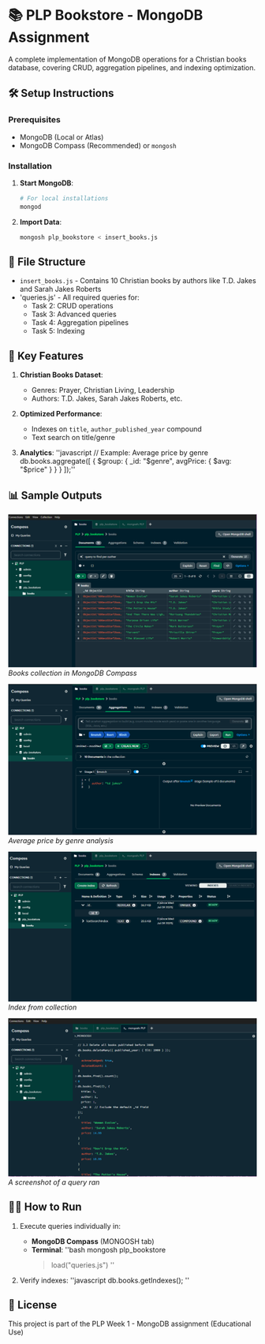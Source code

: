 # 📚 PLP Bookstore - MongoDB Assignment

A complete implementation of MongoDB operations for a Christian books database, covering CRUD, aggregation pipelines, and indexing optimization.

## 🛠️ Setup Instructions

### Prerequisites
- MongoDB (Local or Atlas)
- MongoDB Compass (Recommended) or `mongosh`

### Installation
1. **Start MongoDB**:
   ```bash
   # For local installations
   mongod
   ```

2. **Import Data**:
   ```bash
   mongosh plp_bookstore < insert_books.js
   ```

## 📂 File Structure
- `insert_books.js` - Contains 10 Christian books by authors like T.D. Jakes and Sarah Jakes Roberts
- 'queries.js' - All required queries for:
  - Task 2: CRUD operations
  - Task 3: Advanced queries
  - Task 4: Aggregation pipelines
  - Task 5: Indexing

## 🎯 Key Features
1. **Christian Books Dataset**:
   - Genres: Prayer, Christian Living, Leadership
   - Authors: T.D. Jakes, Sarah Jakes Roberts, etc.

2. **Optimized Performance**:
   - Indexes on `title`, `author_published_year` compound
   - Text search on title/genre

3. **Analytics**:
   ''javascript
   // Example: Average price by genre
   db.books.aggregate([
     { $group: { _id: "$genre", avgPrice: { $avg: "$price" } } }
   ]);''
   

## 📊 Sample Outputs
![Collection View](screenshots/screenshot_database.png)  
*Books collection in MongoDB Compass*

![Aggregation Results](screenshots/screenshot_aggregation_stage1.png)  
*Average price by genre analysis*

![Indexes Results](screenshots/screenshot_indexes.png)  
*Index from collection*

![Queries Results](screenshots/screenshot_mongosh_queries.png)  
*A screenshot of a query ran*

## 👨‍💻 How to Run
1. Execute queries individually in:
   - **MongoDB Compass** (MONGOSH tab)
   - **Terminal**:
     ''bash
     mongosh plp_bookstore
     > load("queries.js")
     ''

2. Verify indexes:
   ''javascript
   db.books.getIndexes();
   ''

## 📜 License
This project is part of the PLP Week 1 - MongoDB assignment (Educational Use)